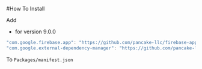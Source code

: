#How To Install

Add 

- for version 9.0.0
```csharp
"com.google.firebase.app": "https://github.com/pancake-llc/firebase-app.git?path=Assets/_Root#9.0.0",
"com.google.external-dependency-manager": "https://github.com/pancake-llc/external-dependency-manager.git?path=Assets/_Root#1.2.171",
```

To `Packages/manifest.json`